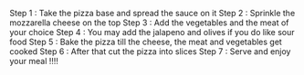 Step 1 : Take the pizza base and spread the sauce on it
Step 2 : Sprinkle the mozzarella cheese on the top 
Step 3 : Add the vegetables and the meat of your choice
Step 4 : You may add the jalapeno and olives if you do like sour food
Step 5 : Bake the pizza till the cheese, the meat and vegetables get cooked
Step 6 : After that cut the pizza into slices 
Step 7 : Serve and enjoy your meal !!!!